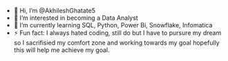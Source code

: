 - 👋 Hi, I’m @AkhileshGhatate5
- 👀 I’m interested in becoming a Data Analyst
- 🌱 I’m currently learning SQL, Python, Power Bi, Snowflake, Infomatica
- ⚡ Fun fact: I always hated coding, still do but I have to pursure my dream so I sacrifisied my comfort zone and working towards my goal hopefully this will help me achieve my goal.

<!---
AkhileshGhatate5/AkhileshGhatate5 is a ✨ special ✨ repository because its `README.md` (this file) appears on your GitHub profile.
You can click the Preview link to take a look at your changes.
--->
